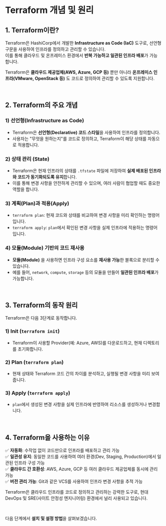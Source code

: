 # Terraform 개념 및 원리

## 1. Terraform이란?
Terraform은 HashiCorp에서 개발한 **Infrastructure as Code (IaC)** 도구로, 선언형 구문을 사용하여 인프라를 정의하고 관리할 수 있습니다.  
이를 통해 클라우드 및 온프레미스 환경에서 **반복 가능하고 일관된 인프라 배포**가 가능합니다.

Terraform은 **클라우드 제공업체(AWS, Azure, GCP 등)** 뿐만 아니라 **온프레미스 인프라(VMware, OpenStack 등)** 도 코드로 정의하여 관리할 수 있도록 지원합니다.

<br>

## 2. Terraform의 주요 개념
### **1) 선언형(Infrastructure as Code)**
- Terraform은 **선언형(Declarative) 코드 스타일**을 사용하여 인프라를 정의합니다.
- 사용자는 "무엇을 원하는지"를 코드로 정의하고, Terraform이 해당 상태를 자동으로 적용합니다.

### **2) 상태 관리 (State)**
- Terraform은 현재 인프라의 상태를 `.tfstate` 파일에 저장하여 **실제 배포된 인프라와 코드가 동기화되도록 유지**합니다.
- 이를 통해 변경 사항을 안전하게 관리할 수 있으며, 여러 사람이 협업할 때도 중요한 역할을 합니다.

### **3) 계획(Plan)과 적용(Apply)**
- `terraform plan`: 현재 코드와 상태를 비교하여 변경 사항을 미리 확인하는 명령어입니다.
- `terraform apply`: `plan`에서 확인된 변경 사항을 실제 인프라에 적용하는 명령어입니다.

### **4) 모듈(Module) 기반의 코드 재사용**
- **모듈(Module)** 을 사용하면 인프라 구성 요소를 **재사용 가능**한 블록으로 분리할 수 있습니다.
- 예를 들어, `network`, `compute`, `storage` 등의 모듈을 만들어 **일관된 인프라 배포**가 가능합니다.

<br>

## 3. Terraform의 동작 원리
Terraform은 다음 3단계로 동작합니다.

### **1) Init (`terraform init`)**
- Terraform이 사용할 Provider(예: Azure, AWS)를 다운로드하고, 현재 디렉토리를 초기화합니다.

### **2) Plan (`terraform plan`)**
- 현재 상태와 Terraform 코드 간의 차이를 분석하고, 실행될 변경 사항을 미리 보여줍니다.

### **3) Apply (`terraform apply`)**
- `plan`에서 생성된 변경 사항을 실제 인프라에 반영하여 리소스를 생성하거나 변경합니다.

<br>

## 4. Terraform을 사용하는 이유
✅ **자동화**: 수작업 없이 코드만으로 인프라를 배포하고 관리 가능  
✅ **일관성 유지**: 동일한 코드를 사용하여 여러 환경(Dev, Staging, Production)에서 일관된 인프라 구성 가능  
✅ **클라우드 간 호환성**: AWS, Azure, GCP 등 여러 클라우드 제공업체를 동시에 관리 가능  
✅ **버전 관리 가능**: Git과 같은 VCS를 사용하여 인프라 변경 사항을 추적 가능  

Terraform은 클라우드 인프라를 코드로 정의하고 관리하는 강력한 도구로, 현대 DevOps 및 SRE(사이트 안정성 엔지니어링) 환경에서 널리 사용되고 있습니다.

<br>

다음 단계에서 **설치 및 설정 방법**을 살펴보겠습니다.
